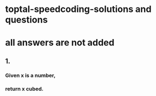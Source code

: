 # toptal-speedcoding-solutions and questions
# all answers are not added

## 1. 
### Given x is a number,
### return x cubed.

